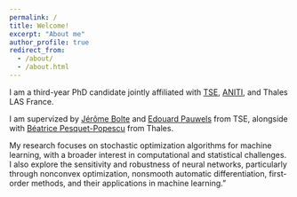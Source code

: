 ```yaml
---
permalink: /
title: Welcome!
excerpt: "About me"
author_profile: true
redirect_from: 
  - /about/
  - /about.html
---
```

I am a third-year PhD candidate jointly affiliated with [TSE](https://www.tse-fr.eu/fr), [ANITI](https://aniti.univ-toulouse.fr), and Thales LAS France. 

I am supervized by [Jérôme Bolte](https://scholar.google.fr/citations?user=Re1SrTkAAAAJ) and [Edouard Pauwels](https://www.irit.fr/~Edouard.Pauwels/) from TSE, alongside with [Béatrice Pesquet-Popescu](https://scholar.google.fr/citations?hl=fr&user=afgNSP8AAAAJ) from Thales. 

My research focuses on stochastic optimization algorithms for machine learning, with a broader interest in computational and statistical challenges. I also explore the sensitivity and robustness of neural networks, particularly through nonconvex optimization, nonsmooth automatic differentiation, first-order methods, and their applications in machine learning.”

